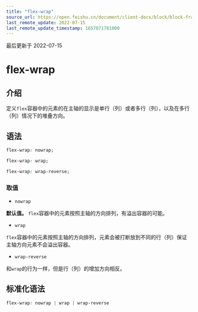 ```yaml
---
title: "flex-wrap"
source_url: https://open.feishu.cn/document/client-docs/block/block-frame/code-components-and-structure/view-layer/ttss/attributes/flexbox/flex-wrap
last_remote_update: 2022-07-15
last_remote_update_timestamp: 1657871781000
---
```

最后更新于 2022-07-15

# flex-wrap

## 介绍

定义`flex`容器中的元素的在主轴的显示是单行（列）或者多行（列），以及在多行（列）情况下的堆叠方向。

## 语法

```css
flex-wrap: nowrap;

flex-wrap: wrap;

flex-wrap: wrap-reverse;
```

### 取值

-   `nowrap`

**默认值。** `flex`容器中的元素按照主轴的方向排列，有溢出容器的可能。

-   `wrap`

`flex`容器中的元素按照主轴的方向排列，元素会被打断放到不同的行（列）保证主轴方向元素不会溢出容器。

-   `wrap-reverse`

和`wrap`的行为一样，但是行（列）的增加方向相反。

## 标准化语法

```css
flex-wrap: nowrap | wrap | wrap-reverse
```
